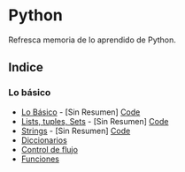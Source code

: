 # Python
Refresca memoria de lo aprendido de Python.
## Indice
### Lo básico
- [Lo Básico]() - [Sin Resumen] [Code](quickPython/theBasic/04_basic.py)
- [Lists, tuples, Sets]() - [Sin Resumen] [Code](quickPython/theBasic/05_lists_tuples_sets.py)
- [Strings]() - [Sin Resumen] [Code](quickPython/theBasic/06_strings.py)
- [Diccionarios](quickPython/theBasic/07_Dictionaries.md)
- [Control de flujo](quickPython/theBasic/08_controlFlow.md)
- [Funciones](quickPython/theBasic/09_funtions.md)
